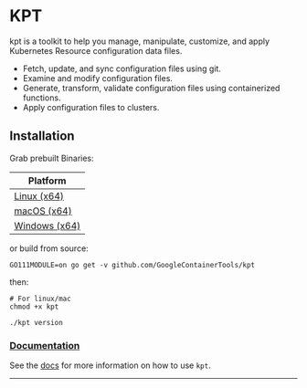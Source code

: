 # KPT

kpt is a toolkit to help you manage, manipulate, customize, and apply Kubernetes Resource configuration data files.

- Fetch, update, and sync configuration files using git.
- Examine and modify configuration files.
- Generate, transform, validate configuration files using containerized functions.
- Apply configuration files to clusters.

## Installation

Grab prebuilt Binaries:

| Platform                 
| ------------------------ 
| [Linux (x64)][linux]     
| [macOS (x64)][darwin]    
| [Windows (x64)][windows] 

or build from source:

    GO111MODULE=on go get -v github.com/GoogleContainerTools/kpt

then:

    # For linux/mac
    chmod +x kpt

    ./kpt version

### [Documentation](https://googlecontainertools.github.io/kpt)

See the [docs](https://googlecontainertools.github.io/kpt) for more information on how to use `kpt`.

---

[linux]: https://storage.googleapis.com/kpt-dev/latest/linux_amd64/kpt
[darwin]: https://storage.googleapis.com/kpt-dev/latest/darwin_amd64/kpt
[windows]: https://storage.googleapis.com/kpt-dev/latest/windows_amd64/kpt.exe
